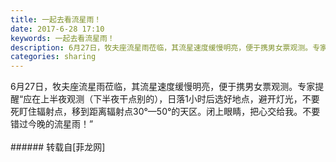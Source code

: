 ```yaml
---
title: 一起去看流星雨！
date: 2017-6-28 17:10
keywords: 一起去看流星雨！
description: 6月27日，牧夫座流星雨莅临，其流星速度缓慢明亮，便于携男女票观测。专家提醒“应在上半夜观测（下半夜干点别的），日落1小时后选好地点，避开灯光，不要死盯住辐射点，移到距离辐射点30°—50°的天区。闭上眼睛，把心交给我。不要错过今晚的流星雨！”$('swf_prU').innerHTML=AC_FL_RunContent('width', '550', 'height', '400', 'allowNetworking', 'internal', 'allowScriptAccess', 'never', 'src', encodeURI('http://player.youku.com/player.php/sid/XMjg1NTAyNzI1Mg==/v.swf'), 'quality', 'high', 'bgcolor', '#ffffff', 'wmode', 'transparent', 'allowfullscreen', 'true'); 
categories: sharing
---
```

<td class="t_f" id="postmessage_777206">

<div align="left">6月27日，牧夫座流星雨莅临，其流星速度缓慢明亮，便于携男女票观测。专家提醒“应在上半夜观测（下半夜干点别的），日落1小时后选好地点，避开灯光，不要死盯住辐射点，移到距离辐射点30°—50°的天区。闭上眼睛，把心交给我。不要错过今晚的流星雨！”</div><div align="center"><span id="swf_prU"></span><script reload="1" type="9e145e2eebd5547bfdd2639c-text/javascript">$('swf_prU').innerHTML=AC_FL_RunContent('width', '550', 'height', '400', 'allowNetworking', 'internal', 'allowScriptAccess', 'never', 'src', encodeURI('http://player.youku.com/player.php/sid/XMjg1NTAyNzI1Mg==/v.swf'), 'quality', 'high', 'bgcolor', '#ffffff', 'wmode', 'transparent', 'allowfullscreen', 'true');</script> </div><br/>
</td>
###### 转载自[菲龙网]